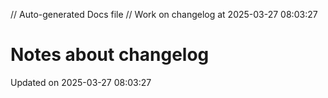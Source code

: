 // Auto-generated Docs file
// Work on changelog at 2025-03-27 08:03:27
# Notes about changelog
Updated on 2025-03-27 08:03:27
